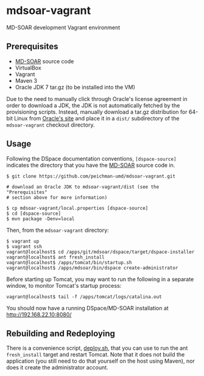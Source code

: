 # mdsoar-vagrant

MD-SOAR development Vagrant environment

## Prerequisites

- [MD-SOAR](https://github.com/umd-lib/mdsoar) source code
- VirtualBox
- Vagrant
- Maven 3
- Oracle JDK 7 tar.gz (to be installed into the VM)

Due to the need to manually click through Oracle's license agreement in order to
download a JDK, the JDK is not automatically fetched by the provisioning
scripts. Instead, manually download a tar.gz distribution for 64-bit Linux from
[Oracle's site](http://www.oracle.com/technetwork/java/javase/downloads/jdk7-downloads-1880260.html)
and place it in a `dist/` subdirectory of the `mdsoar-vagrant` checkout
directory.

## Usage

Following the DSpace documentation conventions, `[dspace-source]` indicates the directory that you have the
[MD-SOAR](https://github.com/umd-lib/mdsoar) source code in.

```
$ git clone https://github.com/peichman-umd/mdsoar-vagrant.git

# download an Oracle JDK to mdsoar-vagrant/dist (see the "Prerequisites"
# section above for more information)

$ cp mdsoar-vagrant/local.properties [dspace-source]
$ cd [dspace-source]
$ mvn package -Denv=local
```
Then, from the `mdsoar-vagrant` directory:
```
$ vagrant up
$ vagrant ssh
vagrant@localhost$ cd /apps/git/mdsoar/dspace/target/dspace-installer
vagrant@localhost$ ant fresh_install
vagrant@localhost$ /apps/tomcat/bin/startup.sh
vagrant@localhost$ /apps/mdsoar/bin/dspace create-administrator
```
Before starting up Tomcat, you may want to run the following in a separate window,
to monitor Tomcat's startup process:
```
vagrant@localhost$ tail -f /apps/tomcat/logs/catalina.out
```

You should now have a running DSpace/MD-SOAR installation at <http://192.168.22.10:8080/>

## Rebuilding and Redeploying

There is a convenience script, [deploy.sh](deploy.sh), that you can use to run
the ant `fresh_install` target and restart Tomcat. Note that it does not build
the application (you still need to do that yourself on the host using Maven),
nor does it create the administrator account.
